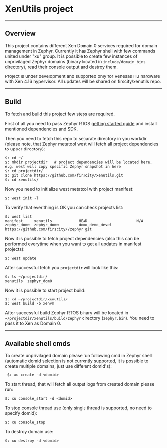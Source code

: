 # XenUtils project

---
## Overview
This project contains different Xen Domain 0 services required for domain management in Zephyr. Currently it has Zephyr shell with few commands united under "xu" group. It is possible to create
few instances of unprivilaged Zephyr domains (binary located in `include/domain_bins` directory), read their console output and destroy them.

Project is under development and supported only for Renesas H3 hardware with Xen 4.16 hypervisor. All updates will be shared on firscity/xenutils repo.

---
## Build
To fetch and build this project few steps are required.

First of all you need to pass Zephyr RTOS [getting started guide](https://docs.zephyrproject.org/latest/getting_started/index.html) and install mentioned dependencies and SDK.

Then you need to fetch this repo to separate directory in you workdir (please note, that Zephyr metatool west will fetch all project dependencies to upper directory):
```
$: cd ~/
$: mkdir projectdir   # project dependencies will be located here, e.g. west will copy specific Zephyr snapshot in here
$: cd projectdir/
$: git clone https://github.com/firscity/xenutils.git
$: cd xenutils/
```
Now you need to initialize west metatool with project manifest:
```
$: west init -l
```

To verify that everithing is OK you can check projects list:
```
$: west list
manifest     xenutils            HEAD                      N/A
zephyr_dom0  zephyr_dom0         dom0_demo_devel           https://github.com/firscity//zephyr.git
```

Now it is possible to fetch project dependencies (also this can be performed everytime when you want to get all updates in manifest projects):
```
$: west update
```

After successful fetch you `projectdir` will look like this:
```
$: ls ~/projectdir/
xenutils  zephyr_dom0
```

Now it is possible to start project build:
```
$: cd ~/projectdir/xenutils/
$: west build -b xenvm
```

After successful build Zephyr RTOS binary will be located in `~/projectdir/xenutils/build/zephyr` directory (`zephyr.bin`). You need to pass it to Xen as Domain 0.

---

## Available shell cmds
To create unprivilaged domain please run following cmd in Zephyr shell (automatic domid selection is not currently supported, it is possible to create multiple domains, just use different domid's):
```
 $: xu create -d <domid>
```

To start thread, that will fetch all output logs from created domain please run:
```
$: xu console_start -d <domid>
```

To stop console thread use (only single thread is supported, no need to specify domid):
```
$: xu console_stop
```

To destroy domain use:
```
$: xu destroy -d <domid>
```